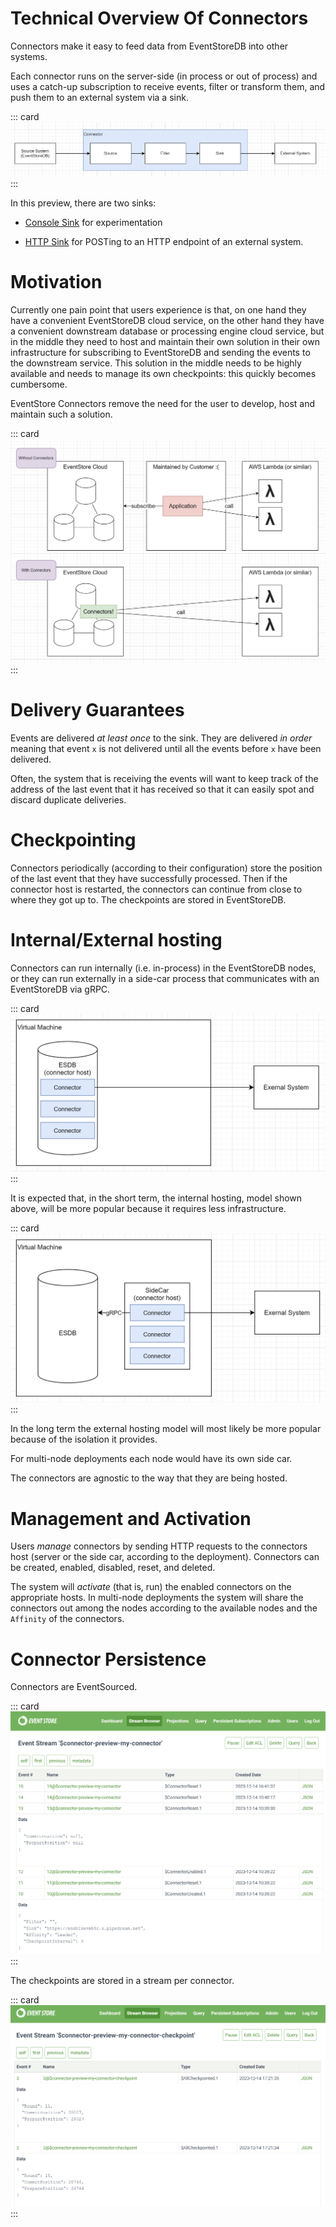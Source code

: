 # Technical Overview Of Connectors

Connectors make it easy to feed data from EventStoreDB into other
systems.

Each connector runs on the server-side (in process or out of process)
and uses a catch-up subscription to receive events, filter or transform
them, and push them to an external system via a sink.

::: card
![Connectors Anatomy](./images/connector-anatomy.png)
:::


In this preview, there are two sinks:

- [Console Sink](./sinks.md#console_sink) for experimentation

- [HTTP Sink](./sinks.md#http_sink) for POSTing to an HTTP endpoint of
  an external system.

# Motivation

Currently one pain point that users experience is that, on one hand
they have a convenient EventStoreDB cloud service, on the other hand
they have a convenient downstream database or processing engine cloud
service, but in the middle they need to host and maintain their own
solution in their own infrastructure for subscribing to EventStoreDB and
sending the events to the downstream service. This solution in the middle needs to be highly
available and needs to manage its own checkpoints: this quickly becomes
cumbersome.

EventStore Connectors remove the need for the user to develop, host and
maintain such a solution.

::: card
![Connectors Motivation](./images/motivation.png)
:::

# Delivery Guarantees

Events are delivered *at least once* to the sink. They are delivered *in
order* meaning that event `x` is not delivered until all the events
before `x` have been delivered.

Often, the system that is receiving the events will want to keep track
of the address of the last event that it has received so that it can
easily spot and discard duplicate deliveries.

# Checkpointing

Connectors periodically (according to their configuration) store the
position of the last event that they have successfully processed. Then
if the connector host is restarted, the connectors can continue from
close to where they got up to. The checkpoints are stored in
EventStoreDB.

# Internal/External hosting

Connectors can run internally (i.e. in-process) in the EventStoreDB
nodes, or they can run externally in a side-car process that
communicates with an EventStoreDB via gRPC.

::: card
![Internal Hosting](./images/internal-hosting.png)
:::

It is expected that, in the short term, the internal hosting, model shown
above, will be more popular because it requires less infrastructure.

::: card
![External Hosting](./images/external-hosting.png)
:::

In the long term the external hosting model will most likely be more popular because
of the isolation it provides.

For multi-node deployments each node would have its own side car.

The connectors are agnostic to the way that they are being hosted.

# Management and Activation

Users *manage* connectors by sending HTTP requests to the connectors
host (server or the side car, according to the deployment). Connectors
can be created, enabled, disabled, reset, and deleted.

The system will *activate* (that is, run) the enabled connectors on the
appropriate hosts. In multi-node deployments the system will share the
connectors out among the nodes according to the available nodes and the
`Affinity` of the connectors.

# Connector Persistence

Connectors are EventSourced.

::: card
![Connector Stream](./images/connector-stream.png)
:::

The checkpoints are stored in a stream per connector.

::: card
![Connector Checkpoint](./images/connector-checkpoint-stream.png)
:::


